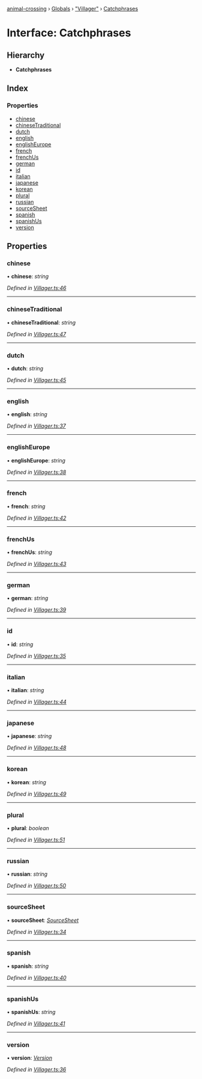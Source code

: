 [animal-crossing](../README.md) › [Globals](../globals.md) › ["Villager"](../modules/_villager_.md) › [Catchphrases](_villager_.catchphrases.md)

# Interface: Catchphrases

## Hierarchy

* **Catchphrases**

## Index

### Properties

* [chinese](_villager_.catchphrases.md#chinese)
* [chineseTraditional](_villager_.catchphrases.md#chinesetraditional)
* [dutch](_villager_.catchphrases.md#dutch)
* [english](_villager_.catchphrases.md#english)
* [englishEurope](_villager_.catchphrases.md#englisheurope)
* [french](_villager_.catchphrases.md#french)
* [frenchUs](_villager_.catchphrases.md#frenchus)
* [german](_villager_.catchphrases.md#german)
* [id](_villager_.catchphrases.md#id)
* [italian](_villager_.catchphrases.md#italian)
* [japanese](_villager_.catchphrases.md#japanese)
* [korean](_villager_.catchphrases.md#korean)
* [plural](_villager_.catchphrases.md#plural)
* [russian](_villager_.catchphrases.md#russian)
* [sourceSheet](_villager_.catchphrases.md#sourcesheet)
* [spanish](_villager_.catchphrases.md#spanish)
* [spanishUs](_villager_.catchphrases.md#spanishus)
* [version](_villager_.catchphrases.md#version)

## Properties

###  chinese

• **chinese**: *string*

*Defined in [Villager.ts:46](https://github.com/Norviah/animal-crossing/blob/ee641cf/module/types/Villager.ts#L46)*

___

###  chineseTraditional

• **chineseTraditional**: *string*

*Defined in [Villager.ts:47](https://github.com/Norviah/animal-crossing/blob/ee641cf/module/types/Villager.ts#L47)*

___

###  dutch

• **dutch**: *string*

*Defined in [Villager.ts:45](https://github.com/Norviah/animal-crossing/blob/ee641cf/module/types/Villager.ts#L45)*

___

###  english

• **english**: *string*

*Defined in [Villager.ts:37](https://github.com/Norviah/animal-crossing/blob/ee641cf/module/types/Villager.ts#L37)*

___

###  englishEurope

• **englishEurope**: *string*

*Defined in [Villager.ts:38](https://github.com/Norviah/animal-crossing/blob/ee641cf/module/types/Villager.ts#L38)*

___

###  french

• **french**: *string*

*Defined in [Villager.ts:42](https://github.com/Norviah/animal-crossing/blob/ee641cf/module/types/Villager.ts#L42)*

___

###  frenchUs

• **frenchUs**: *string*

*Defined in [Villager.ts:43](https://github.com/Norviah/animal-crossing/blob/ee641cf/module/types/Villager.ts#L43)*

___

###  german

• **german**: *string*

*Defined in [Villager.ts:39](https://github.com/Norviah/animal-crossing/blob/ee641cf/module/types/Villager.ts#L39)*

___

###  id

• **id**: *string*

*Defined in [Villager.ts:35](https://github.com/Norviah/animal-crossing/blob/ee641cf/module/types/Villager.ts#L35)*

___

###  italian

• **italian**: *string*

*Defined in [Villager.ts:44](https://github.com/Norviah/animal-crossing/blob/ee641cf/module/types/Villager.ts#L44)*

___

###  japanese

• **japanese**: *string*

*Defined in [Villager.ts:48](https://github.com/Norviah/animal-crossing/blob/ee641cf/module/types/Villager.ts#L48)*

___

###  korean

• **korean**: *string*

*Defined in [Villager.ts:49](https://github.com/Norviah/animal-crossing/blob/ee641cf/module/types/Villager.ts#L49)*

___

###  plural

• **plural**: *boolean*

*Defined in [Villager.ts:51](https://github.com/Norviah/animal-crossing/blob/ee641cf/module/types/Villager.ts#L51)*

___

###  russian

• **russian**: *string*

*Defined in [Villager.ts:50](https://github.com/Norviah/animal-crossing/blob/ee641cf/module/types/Villager.ts#L50)*

___

###  sourceSheet

• **sourceSheet**: *[SourceSheet](../enums/_villager_.sourcesheet.md)*

*Defined in [Villager.ts:34](https://github.com/Norviah/animal-crossing/blob/ee641cf/module/types/Villager.ts#L34)*

___

###  spanish

• **spanish**: *string*

*Defined in [Villager.ts:40](https://github.com/Norviah/animal-crossing/blob/ee641cf/module/types/Villager.ts#L40)*

___

###  spanishUs

• **spanishUs**: *string*

*Defined in [Villager.ts:41](https://github.com/Norviah/animal-crossing/blob/ee641cf/module/types/Villager.ts#L41)*

___

###  version

• **version**: *[Version](../enums/_villager_.version.md)*

*Defined in [Villager.ts:36](https://github.com/Norviah/animal-crossing/blob/ee641cf/module/types/Villager.ts#L36)*
